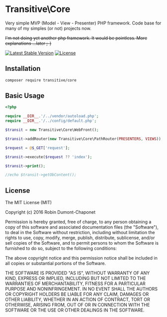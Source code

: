 # Transitive\Core

Very simple MVP (Model - View - Presenter) PHP framework.
Code base for many of my simples (or not) projects now.

~~I'm not doing yet another php framework. It would be pointless. More explanations ...later ;-)~~

[![Latest Stable Version](https://poser.pugx.org/transitive/core/v/stable?format=flat-square)](https://packagist.org/packages/transitive/core)
[![License](https://poser.pugx.org/transitive/core/license?format=flat-square)](https://packagist.org/packages/transitive/core)

## Installation

```sh
composer require transitive/core
```

## Basic Usage

```php
<?php

require __DIR__.'/../vendor/autoload.php';
require __DIR__.'/../config/default.php';

$transit = new Transitive\Core\WebFront();

$transit->addRouter(new Transitive\Core\PathRouter(PRESENTERS, VIEWS));

$request = @$_GET['request'];

$transit->execute($request ?? 'index');

$transit->print();

//echo $transit->getObContent();
```

## License

The MIT License (MIT)

Copyright (c) 2016 Robin Dumont-Chaponet

Permission is hereby granted, free of charge, to any person obtaining a copy
of this software and associated documentation files (the "Software"), to deal
in the Software without restriction, including without limitation the rights
to use, copy, modify, merge, publish, distribute, sublicense, and/or sell
copies of the Software, and to permit persons to whom the Software is
furnished to do so, subject to the following conditions:

The above copyright notice and this permission notice shall be included in all
copies or substantial portions of the Software.

THE SOFTWARE IS PROVIDED "AS IS", WITHOUT WARRANTY OF ANY KIND, EXPRESS OR
IMPLIED, INCLUDING BUT NOT LIMITED TO THE WARRANTIES OF MERCHANTABILITY,
FITNESS FOR A PARTICULAR PURPOSE AND NONINFRINGEMENT. IN NO EVENT SHALL THE
AUTHORS OR COPYRIGHT HOLDERS BE LIABLE FOR ANY CLAIM, DAMAGES OR OTHER
LIABILITY, WHETHER IN AN ACTION OF CONTRACT, TORT OR OTHERWISE, ARISING FROM,
OUT OF OR IN CONNECTION WITH THE SOFTWARE OR THE USE OR OTHER DEALINGS IN THE
SOFTWARE.
